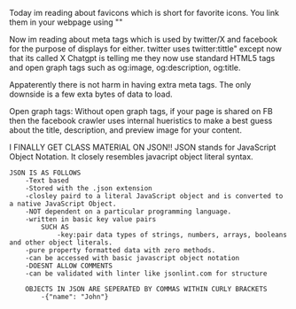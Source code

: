 Today im reading about favicons which is short for favorite icons. You link them in your webpage using "<link rel="icon" href="favicon.ico">"

Now im reading about meta tags which is used by twitter/X and facebook for the purpose of displays for either. twitter uses twitter:tittle" except now that its called X Chatgpt is telling me they now use standard HTML5 tags and open graph tags such as og:image, og:description, og:title.

Appaterently there is not harm in having extra meta tags. The only downside is a few exta bytes of data to load. 

Open graph tags: Without open graph tags, if your page is shared on FB then the facebook crawler uses internal hueristics to make a best guess about the title, description, and preview image for your content. 


I FINALLY GET CLASS MATERIAL ON JSON!!
    JSON stands for JavaScript Object Notation. It closely resembles javacript object literal syntax. 
    
    JSON IS AS FOLLOWS
        -Text based
        -Stored with the .json extension
        -closley paird to a literal JavaScript object and is converted to a native JavaScript Object.
        -NOT dependent on a particular programming language.
        -written in basic key value pairs
            SUCH AS 
                -key:pair data types of strings, numbers, arrays, booleans and other object literals.
        -pure property formatted data with zero methods.
        -can be accessed with basic javascript object notation
        -DOESNT ALLOW COMMENTS 
        -can be validated with linter like jsonlint.com for structure

        OBJECTS IN JSON ARE SEPERATED BY COMMAS WITHIN CURLY BRACKETS 
            -{"name": "John"}
